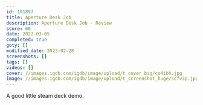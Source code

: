 ```yaml
---
id: 191897
title: Aperture Desk Job
description: Aperture Desk Job - Review
score: 60
date: 2022-03-05
completed: true
goty: []
modified_date: 2023-02-28
screenshots: []
tags: []
videos: []
cover: //images.igdb.com/igdb/image/upload/t_cover_big/co4ibh.jpg
image: //images.igdb.com/igdb/image/upload/t_screenshot_huge/scfv3p.jpg
---
```

A good little steam deck demo.